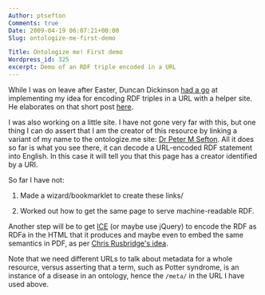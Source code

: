 ```yaml
---
Author: ptsefton
Comments: true
Date: 2009-04-19 06:07:21+00:00
Slug: ontologize-me-first-demo

Title: Ontologize me! First demo
Wordpress_id: 325
excerpt: Demo of an RDF triple encoded in a URL
---
```


<div>

<div class="page-toc">

</div>

<div>

While I was on leave after Easter, Duncan Dickinson [had a
go](http://blog.duncan.dickinson.name/2009/04/attempt-1-urls-with-semantics.html)
at implementing my idea for encoding RDF triples in a URL with a helper
site. He elaborates on that short post
[here](http://blog.duncan.dickinson.name/2009/04/easy-semantic-linking-for-authors.html).

I was also working on a little site. I have not gone very far with this,
but one thing I can do assert that I am the creator of this resource by
linking a variant of my name to the ontologize.me site: [Dr Peter M
Sefton](http://ontologize.me/meta/?r=http://purl.org/dc/terms/creator&o=http://ptsefton.com/about).
All it does so far is what you see there, it can decode a URL-encoded
RDF statement into English. In this case it will tell you that this page
has a creator identified by a URI.

So far I have not:

1.  Made a wizard/bookmarklet to create these links/

2.  Worked out how to get the same page to serve machine-readable RDF.

Another step will be to get [ICE](http://ice.usq.edu.au/) (or maybe use
jQuery) to encode the RDF as RDFa in the HTML that it produces and maybe
even to embed the same semantics in PDF, as per [Chris Rusbridge's
idea](http://digitalcuration.blogspot.com/2009/04/semantically-richer-pdf.html).

Note that we need different URLs to talk about metadata for a whole
resource, versus asserting that a term, such as Potter syndrome, is an
instance of a disease in an ontology, hence the `/meta/` in the URL I
have used above.

</div>

</div>
